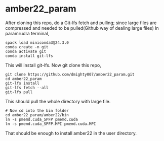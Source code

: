 # amber22_param

After cloning this repo, 
do a Git-lfs fetch and pulling; since large files are compressed and needed to be pulled(Github way of dealing large files)
In paramrudra terminal, 
```
spack load miniconda3@24.3.0
conda create -n git 
conda activate git
conda install git-lfs
```
This will install git-lfs. 
Now git clone this repo, 
```
git clone https://github.com/dmighty007/amber22_param.git
cd amber22_param
git-lfs install
git-lfs fetch --all
git-lfs pull
```
This should pull the whole directory with large file.
```
# Now cd into the bin folder
cd amber22_param/amber22/bin
ln -s pmemd.cuda_SPFP pmemd.cuda
ln -s pmemd.cuda_SPFP.MPI pmemd.cuda.MPI
```
That should be enough to install amber22 in the user directory.
